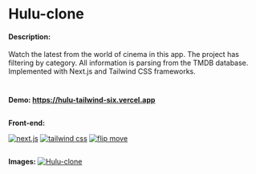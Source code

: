 # Hulu-clone
#### Description:
Watch the latest from the world of cinema in this app. The project has filtering by category. All information is parsing from the TMDB database. Implemented with Next.js and Tailwind CSS frameworks.
# 

**Demo: https://hulu-tailwind-six.vercel.app**

## 
**Front-end:**

[![next.js](https://www.oleinikov.dev/readme/next-js.svg "next-js")](https://www.oleinikov.dev/readme/next-js.svg "next.js")
[![tailwind css](https://www.oleinikov.dev/readme/tailwind-css.svg "tailwind css")](https://www.oleinikov.dev/readme/tailwind-css.svg "tailwind css")
[![flip move](https://www.oleinikov.dev/readme/flip-move.svg "flip move")](https://www.oleinikov.dev/readme/flip-move.svg "flip move")

## 
**Images:**
[![Hulu-clone](https://www.oleinikov.dev/static/b89a38017c9cff0544dad8c6577c1e90/c512e/hulu-clone-featured.webp "Hulu-clone")](https://www.oleinikov.dev/static/b89a38017c9cff0544dad8c6577c1e90/c512e/hulu-clone-featured.webp "Hulu-clone")
